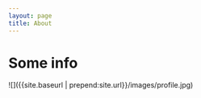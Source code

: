 ```yaml
---
layout: page 
title: About
---
```


# Some info 
![]({{site.baseurl | prepend:site.url}}/images/profile.jpg)